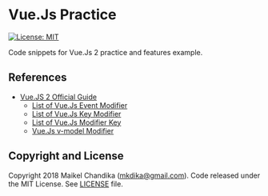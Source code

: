 # Vue.Js Practice

[![License: MIT](https://img.shields.io/badge/License-MIT-blue.svg)](/LICENSE)

Code snippets for Vue.Js 2 practice and features example.

## References

- [Vue.JS 2 Official Guide](https://vuejs.org/v2/guide/)
  - [List of Vue.Js Event Modifier](https://vuejs.org/v2/guide/events.html#Event-Modifiers)
  - [List of Vue.Js Key Modifier](https://vuejs.org/v2/guide/events.html#Key-Modifiers)
  - [List of Vue.Js Modifier Key](https://vuejs.org/v2/guide/events.html#System-Modifier-Keys)
  - [Vue.Js v-model Modifier](https://vuejs.org/v2/guide/forms.html#Modifiers)

## Copyright and License

Copyright 2018 Maikel Chandika (mkdika@gmail.com). Code released under the 
MIT License. See [LICENSE](/LICENSE) file.